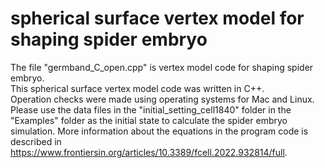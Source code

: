 # spherical surface vertex model for shaping spider embryo
The file "germband_C_open.cpp" is vertex model code for shaping spider embryo.  
This spherical surface vertex model code was written in C++.  
Operation checks were made using operating systems for Mac and Linux.
Please use the data files in the "initial_setting_cell1840" folder in the "Examples" folder as the initial state to calculate the spider embryo simulation.
More information about the equations in the program code is described in https://www.frontiersin.org/articles/10.3389/fcell.2022.932814/full.
